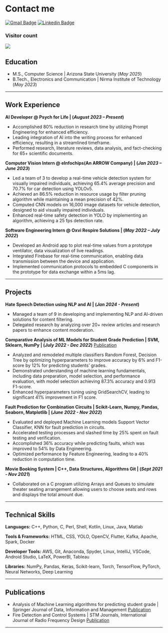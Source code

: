 # Contact me 
[![Gmail Badge](https://img.shields.io/badge/-spalkhiw@asu.edu-c14438?style=flat-square&logo=Gmail&logoColor=white&link=mailto:spalkhiw@asu.edu)](mailto:spalkhiw@asu.edu)
[![Linkedin Badge](https://img.shields.io/badge/-sparshpalkhiwala-blue?style=flat-square&logo=Linkedin&logoColor=white&link=https://www.linkedin.com/in/sparsh-palkhiwala/)](https://www.linkedin.com/in/sparsh-palkhiwala/)
### Visitor count
<img src="https://profile-counter.glitch.me/Sparsh-Palkhiwala/count.svg" />

## Education
- M.S., Computer Science	| Arizona State University (_May 2025_)	 			        		
- B.Tech., Electronics and Communication | Nirma Institute of Technology (_May 2023_)

--- 
## Work Experience

**AI Developer @ Psych for Life | (_August 2023 – Present_)**
- Accomplished 80% reduction in research time by utilizing Prompt Engineering for enhanced efficiency.
- Leading integration of AI into the writing process for enhanced efficiency, resulting in a streamlined timeframe.
- Performed research, literature reviews, data analysis, and fact-checking for 65+ scientific documents.

**Computer Vision Intern @ eInfochips(An ARROW Company) |  (_Jan 2023 – June 2023_)**
- Led a team of 3 to develop a real-time vehicle detection system for visually impaired individuals, achieving 65.4% average precision and 70.7% for car detection using YOLOv5.
- Achieved an 86.5% reduction in resource usage by filter pruning algorithm while maintaining a mean precision of 42%.
- Computed CNN models on 16,000 image datasets for vehicle detection, designed to aid visually impaired individuals.
- Enhanced real-time safety detection in YOLO by implementing an algorithm, achieving a 25 fps detection rate.

**Software Engineering Intern @ Oxvi Respire Solutions | (_May 2022 – July 2022_)**
- Developed an Android app to plot real-time values from a prototype ventilator, data visualization of live readings.
- Integrated Firebase for real-time communication, enabling data transmission between the device and application.
- Implemented communication protocols to embedded C components in the prototype for data exchange within a 5ms lag.

---

## Projects

**Hate Speech Detection using NLP and AI | (_Jan 2024 - Present_)**
- Managed a team of 9 in developing and implementing NLP and AI-driven solutions for content filtering.
- Delegated research by analyzing over 20+ review articles and research papers to enhance content moderation.

**Comparative Analysis of ML Models for Student Grade Prediction | SVM, Sklearn, NumPy | (_July 2022 - Dec 2022_)**
[Publication](https://link.springer.com/article/10.1007/s42488-022-00078-2)
- Analyzed and remodeled multiple classifiers Random Forest, Decision Tree by optimizing hyperparameters to improve accuracy by 6% and F1-score by 12% for predicting students’ grades.
- Demonstrated understanding of machine learning fundamentals, including data preparation, model selection, and performance evaluation, with model selection achieving 87.3% accuracy and 0.913 F1-score.
- Enhanced hyperparameters tuning using GridSearchCV, leading to significant 41% improvement in F1 score.

**Fault Prediction for Combination Circuits | Scikit-Learn, Numpy, Pandas, Seaborn, Matplotlib | (_June 2022 - Nov 2022_)**
- Evaluated and deployed Machine Learning models Support Vector Classifier, KNN for fault prediction in circuits.
- Accelerated testing processes and slashed time by 25% spent on fault testing and verification.
- Accomplished 36% accuracy while predicting faults, which was improved to 54% by Data Engineering.
- Optimized performance by Feature Engineering, leading to a 40% reduction in computation time.

**Movie Booking System | C++, Data Structures, Algorithms Git | (_Sept 2021 - Nov 2021_)**
- Collaborated on a C program utilizing Arrays and Queues to simulate theater seating arrangement allowing users to choose seats and rows and displays the total amount due.

---

## Technical Skills
**Languages:** 
C++, Python, C, Perl, Shell, Kotlin, Linux, Java, Matlab

**Tools & Frameworks:**
HTML, CSS, YOLO, OpenCV, Flutter, Kafka, Apache, Spark, Docker

**Developer Tools:**
AWS, Git, Anaconda, Spyder, Linux, IntelliJ, VSCode, Android Studio, LaTeX, PowerBI, Tableau

**Libraries:**
NumPy, Pandas, Keras, Scikit-learn, Torch, TensorFlow, PyTorch, Neural Networks, Deep Learning

---
## Publications
- Analysis of Machine Learning algorithms for predicting student grade | Springer Journal of Data, Information and Management [Publication](https://link.springer.com/article/10.1007/s42488-022-00078-2)
- Fire Detection and Control Systems | STM Journals, International Journal of Radio Frequency Design [Publication](https://ecc.journalspub.info/index.php?journal=JRFD&page=article&op=view&path%5B%5D=1678)
---



